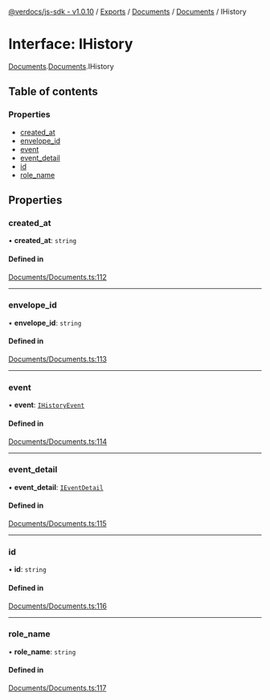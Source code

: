 [@verdocs/js-sdk - v1.0.10](../README.md) / [Exports](../modules.md) / [Documents](../modules/Documents.md) / [Documents](../modules/Documents.Documents-1.md) / IHistory

# Interface: IHistory

[Documents](../modules/Documents.md).[Documents](../modules/Documents.Documents-1.md).IHistory

## Table of contents

### Properties

- [created_at](Documents.Documents-1.IHistory.md#created_at)
- [envelope_id](Documents.Documents-1.IHistory.md#envelope_id)
- [event](Documents.Documents-1.IHistory.md#event)
- [event_detail](Documents.Documents-1.IHistory.md#event_detail)
- [id](Documents.Documents-1.IHistory.md#id)
- [role_name](Documents.Documents-1.IHistory.md#role_name)

## Properties

### created\_at

• **created\_at**: `string`

#### Defined in

[Documents/Documents.ts:112](https://github.com/Verdocs/js-sdk/blob/main/src/Documents/Documents.ts#L112)

___

### envelope\_id

• **envelope\_id**: `string`

#### Defined in

[Documents/Documents.ts:113](https://github.com/Verdocs/js-sdk/blob/main/src/Documents/Documents.ts#L113)

___

### event

• **event**: [`IHistoryEvent`](../modules/Documents.Documents-1.md#ihistoryevent)

#### Defined in

[Documents/Documents.ts:114](https://github.com/Verdocs/js-sdk/blob/main/src/Documents/Documents.ts#L114)

___

### event\_detail

• **event\_detail**: [`IEventDetail`](../modules/Documents.Documents-1.md#ieventdetail)

#### Defined in

[Documents/Documents.ts:115](https://github.com/Verdocs/js-sdk/blob/main/src/Documents/Documents.ts#L115)

___

### id

• **id**: `string`

#### Defined in

[Documents/Documents.ts:116](https://github.com/Verdocs/js-sdk/blob/main/src/Documents/Documents.ts#L116)

___

### role\_name

• **role\_name**: `string`

#### Defined in

[Documents/Documents.ts:117](https://github.com/Verdocs/js-sdk/blob/main/src/Documents/Documents.ts#L117)
